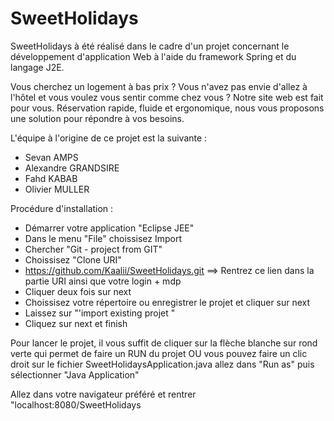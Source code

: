 # SweetHolidays

SweetHolidays à été réalisé dans le cadre d'un projet concernant le développement d'application Web à l'aide du framework Spring et du langage J2E.

Vous cherchez un logement à bas prix ? Vous n'avez pas envie d'allez à l'hôtel et vous voulez vous sentir comme chez vous ?
Notre site web est fait pour vous.
Réservation rapide, fluide et ergonomique, nous vous proposons une solution pour répondre à vos besoins.

  L'équipe à l'origine de ce projet est la suivante : 
  - Sevan AMPS
  - Alexandre GRANDSIRE
  - Fahd  KABAB
  - Olivier MULLER 
 
  Procédure d'installation : 
  - Démarrer votre application "Eclipse JEE"
  - Dans le menu "File" choissisez Import
  - Chercher "Git - project from GIT"
  - Choissisez "Clone URI"
  - https://github.com/Kaalii/SweetHolidays.git  ==> Rentrez ce lien dans la partie URI ainsi que votre login + mdp 
  - Cliquer deux fois sur next 
  - Choissisez votre répertoire ou enregistrer le projet et cliquer sur next
  - Laissez sur "'import existing projet "
  - Cliquez sur next et finish 

Pour lancer le projet, il vous suffit de cliquer sur la flèche blanche sur rond verte qui permet de faire un RUN du projet OU vous pouvez faire un clic droit sur le fichier SweetHolidaysApplication.java allez dans "Run as" puis sélectionner "Java Application" 

Allez dans votre navigateur préféré et rentrer "localhost:8080/SweetHolidays

  


